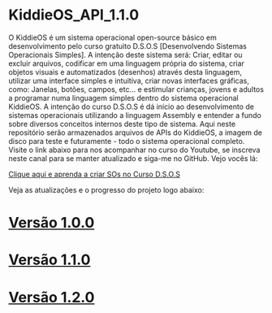 # KiddieOS_API_1.1.0

O KiddieOS é um sistema operacional open-source básico em desenvolvimento pelo curso gratuito D.S.O.S [Desenvolvendo Sistemas Operacionais Simples]. A intenção deste sistema será: Criar, editar ou excluir arquivos, codificar em uma linguagem própria do sistema, criar objetos visuais e automatizados (desenhos) através desta linguagem, utilizar uma interface simples e intuitiva, criar novas interfaces gráficas, como: Janelas, botões, campos, etc... e estimular crianças, jovens e adultos a programar numa linguagem simples dentro do sistema operacional KiddieOS. A intenção do curso D.S.O.S é dá início ao desenvolvimento de sistemas operacionais utilizando a linguagem Assembly e entender a fundo sobre diversos conceitos internos deste tipo de sistema. Aqui neste repositório serão armazenados arquivos de APIs do KiddieOS, a imagem de disco para teste e futuramente - todo o sistema operacional completo. Visite o link abaixo para nos acompanhar no curso do Youtube, se inscreva neste canal para se manter atualizado e siga-me no GitHub. Vejo vocês lá:

[Clique aqui e aprenda a criar SOs no Curso D.S.O.S](https://www.youtube.com/playlist?list=PLsoiO2Be-2z8BfsSkspJfDiuKeC9-LSca)

Veja as atualizações e o progresso do projeto logo abaixo:

# [Versão 1.0.0](https://github.com/FrancisBFTC/KiddieOS_Window3D_API)

# [Versão 1.1.0](https://github.com/FrancisBFTC/KiddieOS_Window3D_API/tree/Win3dmov.lib-1.1.0)

# [Versão 1.2.0](https://github.com/FrancisBFTC/KiddieOS_Window3D_API/tree/Win3dmov.lib-1.2.0)
